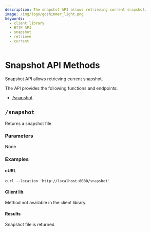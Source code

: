 ```yaml
---
description: The snapshot API allows retrieving current snapshot.
image: /img/logo/goshimmer_light.png
keywords:
  - client library
  - HTTP API
  - snapshot
  - retrieve
  - current
---
```


# Snapshot API Methods

Snapshot API allows retrieving current snapshot.

The API provides the following functions and endpoints:

- [/snapshot](#snapshot)

## `/snapshot`

Returns a snapshot file.

### Parameters

None

### Examples

#### cURL

```shell
curl --location 'http://localhost:8080/snapshot'
```

#### Client lib

Method not available in the client library.

#### Results

Snapshot file is returned.
